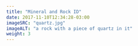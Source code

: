 ```yaml
---
title: "Mineral and Rock ID"
date: 2017-11-10T12:34:28-03:00
imageSRC: "quartz.jpg"
imageALT: "a rock with a piece of quartz in it"
weight: 3
---
```

